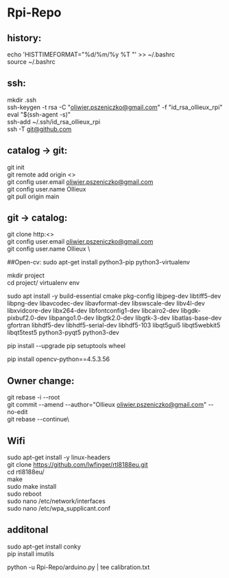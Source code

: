 # Rpi-Repo

## history:
echo 'HISTTIMEFORMAT="%d/%m/%y %T "' >> ~/.bashrc \
source ~/.bashrc

## ssh:
mkdir .ssh \
ssh-keygen -t rsa -C "oliwier.pszeniczko@gmail.com" -f "id_rsa_ollieux_rpi" \
eval "$(ssh-agent -s)" \
ssh-add ~/.ssh/id_rsa_ollieux_rpi \
ssh -T git@github.com

## catalog -> git:
git init\
git remote add origin <> \
git config user.email oliwier.pszeniczko@gmail.com \
git config user.name Ollieux \
git pull origin main

## git -> catalog:
git clone http:<> \
git config user.email oliwier.pszeniczko@gmail.com \
git config user.name Ollieux \

##Open-cv:
sudo apt-get install python3-pip python3-virtualenv

mkdir project \
cd project/
virtualenv env

sudo apt install -y build-essential cmake pkg-config libjpeg-dev libtiff5-dev libpng-dev libavcodec-dev libavformat-dev libswscale-dev libv4l-dev libxvidcore-dev libx264-dev libfontconfig1-dev libcairo2-dev libgdk-pixbuf2.0-dev libpango1.0-dev libgtk2.0-dev libgtk-3-dev libatlas-base-dev gfortran libhdf5-dev libhdf5-serial-dev libhdf5-103 libqt5gui5 libqt5webkit5 libqt5test5 python3-pyqt5 python3-dev

pip install --upgrade pip setuptools wheel

pip install opencv-python==4.5.3.56

## Owner change:
git rebase -i --root\
git commit --amend --author="Ollieux <oliwier.pszeniczko@gmail.com>" --no-edit\
git rebase --continue\

## Wifi
sudo apt-get install -y linux-headers \
git clone https://github.com/lwfinger/rtl8188eu.git \
cd rtl8188eu/ \
make \
sudo make install \
sudo reboot \
sudo nano /etc/network/interfaces \
sudo nano /etc/wpa_supplicant.conf

## additonal
sudo apt-get install conky \
pip install imutils

python -u Rpi-Repo/arduino.py | tee calibration.txt
